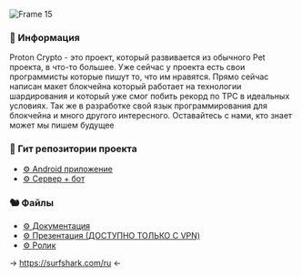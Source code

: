 ![Frame 15](https://github.com/ProtonCrypto/ProtonCrypto/assets/52669201/07194efd-60eb-4b87-8155-2bb7133da617)

### 🦊 Информация
Proton Crypto - это проект, который развивается из обычного Pet проекта, в что-то большее. Уже сейчас у проекта есть свои программисты которые пишут то, что им нравятся. Прямо сейчас написан макет блокчейна который работает на технологии шардирования и который уже смог побить рекорд по TPC в идеальных условиях. Так же в разработке свой язык программирования для блокчейна и много другого интересного. Оставайтесь с нами, кто знает может мы пишем будущее



### 📎 Гит репозитории проекта

* [⚙ Android приложение](https://github.com/ProtonCrypto/ProtonWalletAndroid)
* [⚙ Сервер + бот](https://github.com/ProtonCrypto/ProtonApiLV2)



### 🐿 Файлы

* [⚙ Документация](https://docs.google.com/document/d/10s2UIK9BeEA7tBmN5uiDtBaFYsz0BBjrNg-y4Egt_gc/edit?usp=sharing)
* [⚙ Презентация (ДОСТУПНО ТОЛЬКО С VPN)](https://www.canva.com/design/DAFjQjbStnY/_F-xu3yQIeHGmsXmKJDoJw/edit?utm_content=DAFjQjbStnY&utm_campaign=designshare&utm_medium=link2&utm_source=sharebutton)
* [⚙ Ролик](https://www.youtube.com/watch?v=jth3wxTvaek)


-> https://surfshark.com/ru <-
